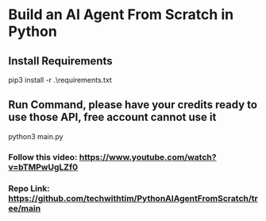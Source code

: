 # Build an AI Agent From Scratch in Python

## Install Requirements
pip3 install -r .\requirements.txt

## Run Command, please have your credits ready to use those API, free account cannot use it
python3 main.py

### Follow this video: https://www.youtube.com/watch?v=bTMPwUgLZf0

### Repo Link: https://github.com/techwithtim/PythonAIAgentFromScratch/tree/main